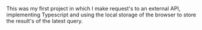 This was my first project in which I make request's to an external API, implementing Typescript and using the local storage of the browser to store the result's of the latest query.
